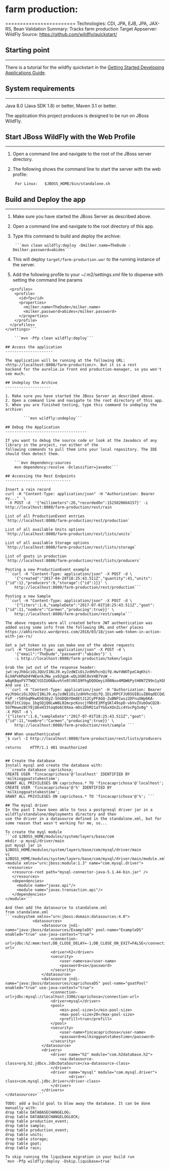 # farm production:
========================
Technologies: CDI, JPA, EJB, JPA, JAX-RS, Bean Validation
Summary: Tracks farm production
Target Appserver: WildFly
Source: <https://github.com/wildfly/quickstart/>

## Starting point
-----------

There is a tutorial for the wildfly quickstart in the [Getting Started Developing Applications Guide](https://github.com/wildfly/quickstart/guide/production/).

## System requirements
-------------------

Java 8.0 (Java SDK 1.8) or better, Maven 3.1 or better.

The application this project produces is designed to be run on JBoss WildFly.


## Start JBoss WildFly with the Web Profile
-------------------------

1. Open a command line and navigate to the root of the JBoss server directory.
2. The following shows the command line to start the server with the web profile:

        For Linux:   $JBOSS_HOME/bin/standalone.sh

 
## Build and Deploy the app
-------------------------

1. Make sure you have started the JBoss Server as described above.
2. Open a command line and navigate to the root directory of this app.
3. Type this command to build and deploy the archive:

        ```mvn clean wildfly:deploy -Dmilker.name=TheDude -Dmilker.password=abides```

4. This will deploy `target/farm-production.war` to the running instance of the server.
5. Add the following profile to your ~/.m2/settings.xml file to dispense with setting the command line params
```<settings>
  <profiles>
    <profile>
      <id>fp</id>
      <properties>
        <milker.name>TheDude</milker.name>
        <milker.password>abides</milker.password>
      </properties>
    </profile>
  </profiles>
</settings>```

    ```mvn -Pfp clean wildfly:deploy```

## Access the application
---------------------

The application will be running at the following URL: <http://localhost:8080/farm-production/>. But it is a rest
backend for the aurelie.io front end production-manager, so you won't see much.

## Undeploy the Archive
--------------------

1. Make sure you have started the JBoss Server as described above.
2. Open a command line and navigate to the root directory of this app.
3. When you are finished testing, type this command to undeploy the archive:

        ```mvn wildfly:undeploy```

## Debug the Application
------------------------------------

If you want to debug the source code or look at the Javadocs of any library in the project, run either of the
following commands to pull them into your local repository. The IDE should then detect them.

    ```mvn dependency:sources
    mvn dependency:resolve -Dclassifier=javadoc```

## Accessing the Rest Endpoints
-----------------------------

Insert a rain record
curl -H "Content-Type: application/json" -H "Authorization: Bearer ey..."  \
 -X POST -d  '{"millimeters":26,"recordedOn":1525020664157}' -i http://localhost:8080/farm-production/rest/rain

List of all ProductionEvent entries
`http://localhost:8080/farm-production/rest/production`

List of all available Units options
`http://localhost:8080/farm-production/rest/lists/units`

List of all available Storage options
`http://localhost:8080/farm-production/rest/lists/storage`

List of goats in production
`http://localhost:8080/farm-production/rest/lists/producers`

Posting a new ProductionEvent example
```curl -H "Content-Type: application/json" -X POST -d \
    '{"created":"2017-04-28T18:25:43.511Z","quantity":41,"units":{"id":1},"producers":9,"storage":{"id":1}}' \
    http://localhost:8080/farm-production/rest/production```

Posting a new Sample
```curl -H "Content-Type: application/json" -X POST -d \
    '{"liters":1.6,"sampleDate":"2017-07-01T18:25:43.511Z","goat":{"id":11,"nombre":"Carmen","producing":true}}' \
    http://localhost:8080/farm-production/rest/sample```

The above requests were all created before JWT authentication was added using some info from the following URL and other places
https://abhirockzz.wordpress.com/2016/03/18/json-web-token-in-action-with-jax-rs/

Get a jwt token so you can make one of the above requests
curl -H "Content-Type: application/json" -X POST -d \
    '{"email":"TheDude","password":"abides"}' \
    -i http://localhost:8080/farm-production/token/login

Grab the jwt out of the response header:
jwt:eyJhbGciOiJQUzI1NiJ9.eyJzdWIiOiJzdHVhcnQifQ.HwYdWOTpeC4qKhit-6iXAPxKMaD4YWEenkJNw_yx0JgpA-wQLUGNl0xV4B7VuW_-wBgKBqoFV7TWQCtG5IUO6Auvhte9lVNlQ9FhgDQOGmyiX00Nxo4MQW6PytH0N7Z99n1yXGhrBtypW4nb_PtW0RZtXqwRIsMvhm24jRWGSrYHru4Th_vEaxqG6U_ZQJcWgKC8QoT3cvmLn0w8Er4MrFVoavWkf4X1OAN6Xm5OYHE1QwxcAZ00T_oSaqmT0TxqaLO_hWTRt9Tr7lPciqk4UjWdHDWxlaj4DC7LA_GmTrG3vkZNgQzqSoPaSjDldFVI31QYlk5GcMuM1DfWf4aUbA
And use it:
```curl -H "Content-Type: application/json" -H "Authorization: Bearer eyJhbGciOiJQUzI1NiJ9.eyJzdWIiOiJzdHVhcnQifQ.IDizRPCFJU0SUIBiuIBOqdECQd2YU8IXC8sHN2VTzYrulgzBw2VoQYQvo2naDYqC0DK8cJqI5V37lqmlS2sfb0RR02DkR9WTTd4m3Vl_oHnN8djQMV4YKM7WnYzWvqgNxS0llzvDuieztr1z-FsP_-r58hbqMkwKh038yZ-ShGDQbYOm8EtJ12CyPFAGQ-ZuBNFCwsz2DFnuXWp6KA-KNiF1tCiUpu_1bgSQjQ0LwW8L02mcpcKoscjYNbtE1MfgSKl49spD-vbVvZVubOaCQ28-5GfMewezBCY8jQ6xH33toq0o6C0Xea-mOs2DhM21aTYGGxXOnZLc4YocPg3v0g" \
-X POST -d \
'{"liters":1.6,"sampleDate":"2017-07-01T18:25:43.511Z","goat":{"id":11,"nombre":"Carmen","producing":true}}' \
    http://localhost:8080/farm-production/rest/sample ```

### When unauthenticated
`$ curl -I http://localhost:8080/farm-production/rest/lists/producers `
returns    HTTP/1.1 401 Unauthorized


## Create the database
Install mysql and create the database with:
```create database caprichosa;
CREATE USER 'fincacaprichosa'@'localhost' IDENTIFIED BY 'milkinggoatstakestime';
GRANT ALL PRIVILEGES ON caprichosa.* TO 'fincacaprichosa'@'localhost';
CREATE USER 'fincacaprichosa'@'%' IDENTIFIED BY 'milkinggoatstakestime';
GRANT ALL PRIVILEGES ON caprichosa.* TO 'fincacaprichosa'@'%'; ```

## The mysql driver
In the past I have been able to toss a postgresql driver jar in a wildfly/standalone/deployments directory and then
use the driver in a datasource defined in the standalone.xml, but for some reason that wasn't working for me, so...

To create the myql module
```cd $JBOSS_HOME/modules/system/layers/base/com
mkdir -p mysql/driver/main
put mysql jar in $JBOSS_HOME/modules/system/layers/base/com/mysql/driver/main
vi $JBOSS_HOME/modules/system/layers/base/com/mysql/driver/main/module.xml
<module xmlns="urn:jboss:module:1.3" name="com.mysql.driver">
 <resources>
   <resource-root path="mysql-connector-java-5.1.44-bin.jar" />
   </resources>
   <dependencies>
     <module name="javax.api"/>
     <module name="javax.transaction.api"/>
   </dependencies>
</module>```

And then add the datasource to standalone.xml
from standalone.xml
```<subsystem xmlns="urn:jboss:domain:datasources:4.0">
            <datasources>
                <datasource jndi-name="java:jboss/datasources/ExampleDS" pool-name="ExampleDS" enabled="true" use-java-context="true">
                    <connection-url>jdbc:h2:mem:test;DB_CLOSE_DELAY=-1;DB_CLOSE_ON_EXIT=FALSE</connection-url>
                    <driver>h2</driver>
                    <security>
                        <user-name>sa</user-name>
                        <password>sa</password>
                    </security>
                </datasource>
                <datasource jndi-name="java:jboss/datasources/caprichosaDS" pool-name="goatPool" enabled="true" use-java-context="true">
                    <connection-url>jdbc:mysql://localhost:3306/caprichosa</connection-url>
                    <driver>mysql</driver>
                    <pool>
                        <min-pool-size>1</min-pool-size>
                        <max-pool-size>20</max-pool-size>
                        <prefill>true</prefill>
                    </pool>
                    <security>
                        <user-name>fincacaprichosa</user-name>
                        <password>milkinggoatstakestime</password>
                    </security>
                </datasource>
                <drivers>
                    <driver name="h2" module="com.h2database.h2">
                        <xa-datasource-class>org.h2.jdbcx.JdbcDataSource</xa-datasource-class>
                    </driver>
                    <driver name="mysql" module="com.mysql.driver">
                            <driver-class>com.mysql.jdbc.Driver</driver-class>
                    </driver>
                </drivers>
</datasources>```

TODO: add a build goal to blow away the database. It can be done manually with:
drop table DATABASECHANGELOG;
drop table DATABASECHANGELOGLOCK;
drop table production_event;
drop table sample;
drop table production_event;
drop table units;
drop table storage;
drop table goat;
drop table rain;

To skip running the liquibase migration in your build run
`mvn -Pfp wildfly:deploy -Dskip.liquibase=true`